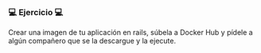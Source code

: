 ### 💻️ Ejercicio 💻️

Crear una imagen de tu aplicación en rails, súbela a Docker Hub y pídele a algún
compañero que se la descargue y la ejecute.